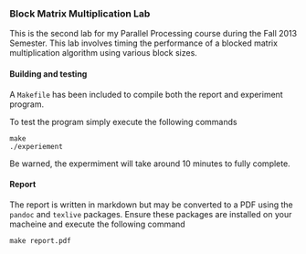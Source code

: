 ### Block Matrix Multiplication Lab

This is the second lab for my Parallel Processing course during the Fall 2013
Semester. This lab involves timing the performance of a blocked matrix
multiplication algorithm using various block sizes.

#### Building and testing

A `Makefile` has been included to compile both the report and experiment
program.

To test the program simply execute the following commands

````
make
./experiement
````

Be warned, the expermiment will take around 10 minutes to fully complete.

#### Report

The report is written in markdown but may be converted to a PDF using the
`pandoc` and `texlive` packages. Ensure these packages are installed on your
macheine and execute the following command

````
make report.pdf
````
